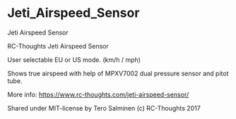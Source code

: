 # Jeti_Airspeed_Sensor
Jeti Airspeed Sensor

   RC-Thoughts Jeti Airspeed Sensor
 
   User selectable EU or US mode. (km/h / mph)

   Shows true airspeed with help of MPXV7002 dual pressure 
   sensor and pitot tube.

More info: https://www.rc-thoughts.com/jeti-airspeed-sensor/

Shared under MIT-license by Tero Salminen (c) RC-Thoughts 2017